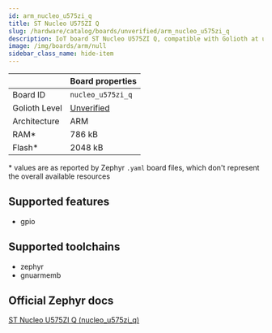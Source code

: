 ```yaml
---
id: arm_nucleo_u575zi_q
title: ST Nucleo U575ZI Q
slug: /hardware/catalog/boards/unverified/arm_nucleo_u575zi_q
description: IoT board ST Nucleo U575ZI Q, compatible with Golioth at unverified level.
image: /img/boards/arm/null
sidebar_class_name: hide-item
---
```


[//]: # (This is an auto-generated file, do not edit! Changes to it will be lost upon re-generation)



|                | Board properties     |
| -------------  | -------------------- |
| Board ID       | `nucleo_u575zi_q` |
| Golioth Level  | [Unverified](/hardware#unverified-boards) |
| Architecture   | ARM |
| RAM*           | 786 kB |
| Flash*         | 2048 kB |

\* values are as reported by Zephyr `.yaml` board files, which don't represent the overall available resources



## Supported features

* gpio

## Supported toolchains

* zephyr
* gnuarmemb

## Official Zephyr docs

[ST Nucleo U575ZI Q (nucleo_u575zi_q)](https://docs.zephyrproject.org/latest/boards/arm/nucleo_u575zi_q/doc/index.html)
